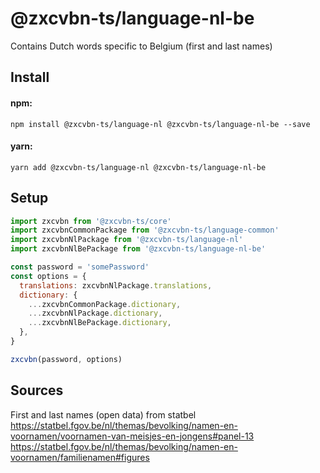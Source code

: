 # @zxcvbn-ts/language-nl-be

Contains Dutch words specific to Belgium (first and last names)

## Install

#### npm:

`npm install @zxcvbn-ts/language-nl @zxcvbn-ts/language-nl-be --save`

#### yarn:

`yarn add @zxcvbn-ts/language-nl @zxcvbn-ts/language-nl-be`

## Setup

```js
import zxcvbn from '@zxcvbn-ts/core'
import zxcvbnCommonPackage from '@zxcvbn-ts/language-common'
import zxcvbnNlPackage from '@zxcvbn-ts/language-nl'
import zxcvbnNlBePackage from '@zxcvbn-ts/language-nl-be'

const password = 'somePassword'
const options = {
  translations: zxcvbnNlPackage.translations,
  dictionary: {
    ...zxcvbnCommonPackage.dictionary,
    ...zxcvbnNlPackage.dictionary,
    ...zxcvbnNlBePackage.dictionary,
  },
}

zxcvbn(password, options)
```

## Sources

First and last names (open data) from statbel
https://statbel.fgov.be/nl/themas/bevolking/namen-en-voornamen/voornamen-van-meisjes-en-jongens#panel-13
https://statbel.fgov.be/nl/themas/bevolking/namen-en-voornamen/familienamen#figures